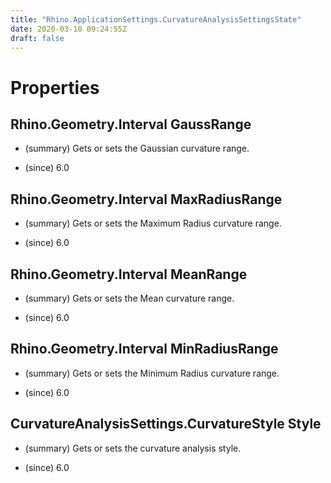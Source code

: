 ```yaml
---
title: "Rhino.ApplicationSettings.CurvatureAnalysisSettingsState"
date: 2020-03-10 09:24:55Z
draft: false
---
```


# Properties
## Rhino.Geometry.Interval GaussRange
- (summary) 
     Gets or sets the Gaussian curvature range.
     
- (since) 6.0
## Rhino.Geometry.Interval MaxRadiusRange
- (summary) 
     Gets or sets the Maximum Radius curvature range.
     
- (since) 6.0
## Rhino.Geometry.Interval MeanRange
- (summary) 
     Gets or sets the Mean curvature range.
     
- (since) 6.0
## Rhino.Geometry.Interval MinRadiusRange
- (summary) 
     Gets or sets the Minimum Radius curvature range.
     
- (since) 6.0
## CurvatureAnalysisSettings.CurvatureStyle Style
- (summary) 
     Gets or sets the curvature analysis style.
     
- (since) 6.0

